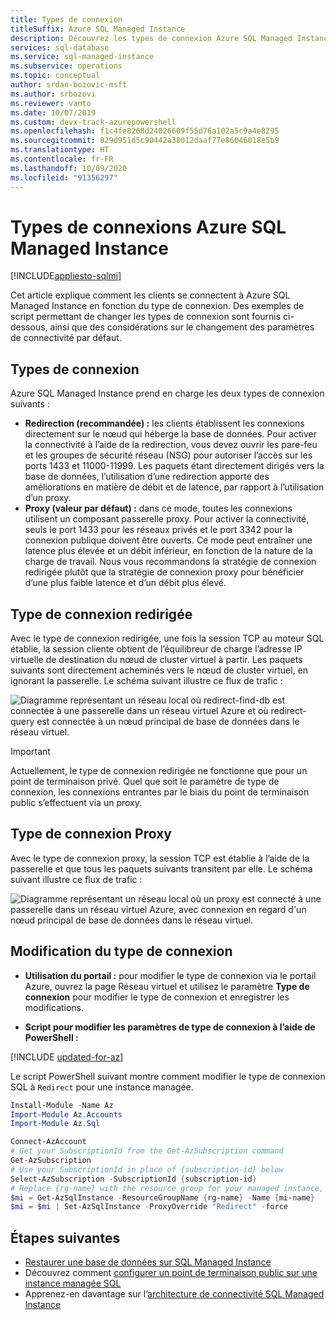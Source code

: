 ```yaml
---
title: Types de connexion
titleSuffix: Azure SQL Managed Instance
description: Découvrez les types de connexion Azure SQL Managed Instance.
services: sql-database
ms.service: sql-managed-instance
ms.subservice: operations
ms.topic: conceptual
author: srdan-bozovic-msft
ms.author: srbozovi
ms.reviewer: vanto
ms.date: 10/07/2019
ms.custom: devx-track-azurepowershell
ms.openlocfilehash: f1c4fe8268d24026609f55d76a102a5c9a4e8295
ms.sourcegitcommit: 829d951d5c90442a38012daaf77e86046018e5b9
ms.translationtype: HT
ms.contentlocale: fr-FR
ms.lasthandoff: 10/09/2020
ms.locfileid: "91356297"
---
```

# <a name="azure-sql-managed-instance-connection-types"></a>Types de connexions Azure SQL Managed Instance
[!INCLUDE[appliesto-sqlmi](../includes/appliesto-sqlmi.md)]

Cet article explique comment les clients se connectent à Azure SQL Managed Instance en fonction du type de connexion. Des exemples de script permettant de changer les types de connexion sont fournis ci-dessous, ainsi que des considérations sur le changement des paramètres de connectivité par défaut.

## <a name="connection-types"></a>Types de connexion

Azure SQL Managed Instance prend en charge les deux types de connexion suivants :

- **Redirection (recommandée) :** les clients établissent les connexions directement sur le nœud qui héberge la base de données. Pour activer la connectivité à l’aide de la redirection, vous devez ouvrir les pare-feu et les groupes de sécurité réseau (NSG) pour autoriser l’accès sur les ports 1433 et 11000-11999. Les paquets étant directement dirigés vers la base de données, l’utilisation d’une redirection apporte des améliorations en matière de débit et de latence, par rapport à l’utilisation d’un proxy.
- **Proxy (valeur par défaut) :** dans ce mode, toutes les connexions utilisent un composant passerelle proxy. Pour activer la connectivité, seuls le port 1433 pour les réseaux privés et le port 3342 pour la connexion publique doivent être ouverts. Ce mode peut entraîner une latence plus élevée et un débit inférieur, en fonction de la nature de la charge de travail. Nous vous recommandons la stratégie de connexion redirigée plutôt que la stratégie de connexion proxy pour bénéficier d’une plus faible latence et d’un débit plus élevé.

## <a name="redirect-connection-type"></a>Type de connexion redirigée

Avec le type de connexion redirigée, une fois la session TCP au moteur SQL établie, la session cliente obtient de l’équilibreur de charge l’adresse IP virtuelle de destination du nœud de cluster virtuel à partir. Les paquets suivants sont directement acheminés vers le nœud de cluster virtuel, en ignorant la passerelle. Le schéma suivant illustre ce flux de trafic :

![Diagramme représentant un réseau local où redirect-find-db est connectée à une passerelle dans un réseau virtuel Azure et où redirect-query est connectée à un nœud principal de base de données dans le réseau virtuel.](./media/connection-types-overview/redirect.png)

> [!IMPORTANT]
> Actuellement, le type de connexion redirigée ne fonctionne que pour un point de terminaison privé. Quel que soit le paramètre de type de connexion, les connexions entrantes par le biais du point de terminaison public s’effectuent via un proxy.

## <a name="proxy-connection-type"></a>Type de connexion Proxy

Avec le type de connexion proxy, la session TCP est établie à l’aide de la passerelle et que tous les paquets suivants transitent par elle. Le schéma suivant illustre ce flux de trafic :

![Diagramme représentant un réseau local où un proxy est connecté à une passerelle dans un réseau virtuel Azure, avec connexion en regard d'un nœud principal de base de données dans le réseau virtuel.](./media/connection-types-overview/proxy.png)

## <a name="changing-connection-type"></a>Modification du type de connexion

- **Utilisation du portail :** pour modifier le type de connexion via le portail Azure, ouvrez la page Réseau virtuel et utilisez le paramètre **Type de connexion** pour modifier le type de connexion et enregistrer les modifications.

- **Script pour modifier les paramètres de type de connexion à l’aide de PowerShell :**

[!INCLUDE [updated-for-az](../../../includes/updated-for-az.md)]

Le script PowerShell suivant montre comment modifier le type de connexion SQL à `Redirect` pour une instance managée.

```powershell
Install-Module -Name Az
Import-Module Az.Accounts
Import-Module Az.Sql

Connect-AzAccount
# Get your SubscriptionId from the Get-AzSubscription command
Get-AzSubscription
# Use your SubscriptionId in place of {subscription-id} below
Select-AzSubscription -SubscriptionId {subscription-id}
# Replace {rg-name} with the resource group for your managed instance, and replace {mi-name} with the name of your managed instance
$mi = Get-AzSqlInstance -ResourceGroupName {rg-name} -Name {mi-name}
$mi = $mi | Set-AzSqlInstance -ProxyOverride "Redirect" -force
```

## <a name="next-steps"></a>Étapes suivantes

- [Restaurer une base de données sur SQL Managed Instance](restore-sample-database-quickstart.md)
- Découvrez comment [configurer un point de terminaison public sur une instance managée SQL](public-endpoint-configure.md)
- Apprenez-en davantage sur l’[architecture de connectivité SQL Managed Instance](connectivity-architecture-overview.md)
